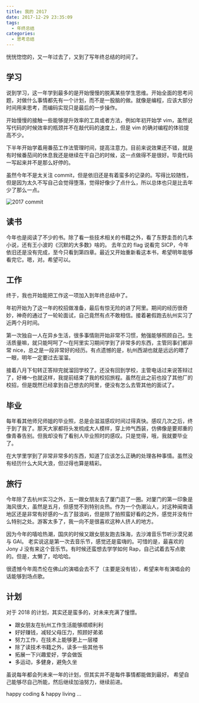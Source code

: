 ```yaml
---
title: 我的 2017
date: 2017-12-29 23:35:09
tags:
  - 年终总结
categories:
  - 思考总结
---
```


恍恍惚惚的，又一年过去了，又到了写年终总结的时间了。

## 学习
说到学习，这一年学到最多的是开始慢慢的脱离某些学生思维。开始全面的思考问题，对做什么事情都先有一个计划，而不是一股脑的做。就像是编程，应该大部分时间用来思考，而编码实现只是最后的一步操作。

开始慢慢的接触一些能够提升效率的工具或者方法，例如年初开始学 vim，虽然说写代码的时候效率的瓶颈并不在敲代码的速度上，但是 vim 的确对编程的体验提高不少。

下半年开始学着用番茄工作法管理时间，提高注意力。目前来说效果还不错，就是有时候番茄间的休息我还是继续在干自己的时候，这一点做得不是很好。毕竟代码一写起来并不是那么好停的。

虽然今年不是太关注 commit，但是依旧还是有着蛮多的记录的。写得比较随性，但是因为太久不写自己会觉得堕落，觉得好像少了点什么，所以总体也只是比去年少了那么一点。

![2017 commit](http://ahonn-me.oss-cn-beijing.aliyuncs.com/images/7j9aq.jpg)

<!--more-->

## 读书
今年也是阅读了不少的书。除了看一些技术相关的书籍之外，看了东野圭吾的几本小说，还有王小波的《沉默的大多数》啥的。
去年立的 flag 说看完 SICP，今年依旧还是没有完成，至今只看到第四章。最近又开始重新看这本书，希望明年能够看完它。嗯，对。希望可以。

## 工作
终于，我也开始能把工作这一项加入到年终总结中了。

年初开始为了这一年的校招做准备，最后有惊无险的进了阿里。期间的经历很奇妙，神奇的通过了一轮轮面试，自己竟然有点不敢相信。接着暑假跑去杭州实习了近两个月时间。

第一次独自一人在异乡生活，很多事情刚开始非常不习惯，勉强能够照顾自己。生活质量嘛，就只能呵呵了～在阿里实习期间学到了非常多的东西，主管同事们都非常 nice，总之是一段非常好的经历。有点遗憾的是，杭州西湖也就是远远的瞟了一眼，明年一定要过去溜溜。

接着八月下旬转正答辩完就溜回学校了。还没有回到学校，主管电话过来说答辩过了，好棒～也就这样，我提前结束了我的校招旅程。虽然在此之前也投了其他厂的校招，但是既然已经拿到自己想去的阿里，便没有怎么去管其他的面试了。

## 毕业
每年看其他师兄师姐的毕业照，总是会滋滋感叹时间过得真快。感叹几次之后，终于到了我了。那天大家都将头发梳成大人模样，穿上帅气西装，仿佛像是要郑重的像青春告别。但我却没有了看别人毕业照时的感叹。只是觉得，哦，我就要毕业了。

在大学里学到了非常非常多的东西，知道了应该怎么正确的处理各种事情。虽然没有经历什么大风大浪，但过得也算是精彩。

## 旅行

今年除了去杭州实习之外，五一跟女朋友去了厦门逛了一圈。对厦门的第一印象是海风很大，虽然是五月，但感觉不到特别炎热。作为一个伪潮汕人，对这种闽南语地区还是非常有好感的～去了鼓浪屿，但是除了拍照蛮好看的之外，感觉并没有什么特别之处。游客太多了，我一向不是很喜欢这种人挤人的地方。

因为今年的嘻哈热潮，国庆的时候又跟女朋友跑去珠海，去沙滩音乐节听沙漠兄弟与 GAI。
老实说这是第一次去音乐节，感觉还是蛮嗨的。可惜的是，最喜欢的 Jony J 没有来这个音乐节。有时候还蛮想去学学如何 Rap，自己试着去写点歌的。但是，太懒了，哈哈哈。

很遗憾今年周杰伦在佛山的演唱会去不了（主要是没有钱），希望来年有演唱会的话能够到场点歌。

## 计划
对于 2018 的计划，其实还是蛮多的，对未来充满了憧憬。

- 跟女朋友在杭州工作生活能够顺顺利利
- 好好赚钱，减轻父母压力，照顾好弟弟
- 努力工作，在技术上能够更上一层楼
- 除了读技术书籍之外，读多一些其他书
- 拓展一下兴趣爱好，学会做饭
- 多运动，多健身，避免久坐

虽说每年都会列未来一年的计划，但其实并不是每件事情都能做到最好。
希望自己能够尽自己所能，然后继续加油努力，继续前进。

happy coding & happy living ...


